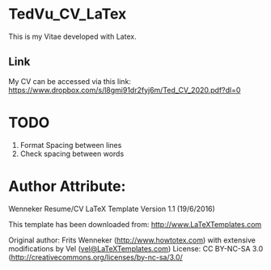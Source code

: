 # TedVu_CV_LaTex
This is my Vitae developed with Latex. 
## Link 
My CV can be accessed via this link: https://www.dropbox.com/s/l8gmi91dr2fyj6m/Ted_CV_2020.pdf?dl=0

# TODO
1. Format Spacing between lines 
2. Check spacing between words

# Author Attribute: 

Wenneker Resume/CV
LaTeX Template
Version 1.1 (19/6/2016)

This template has been downloaded from:
http://www.LaTeXTemplates.com

Original author:
Frits Wenneker (http://www.howtotex.com) with extensive modifications by 
Vel (vel@LaTeXTemplates.com)
License:
CC BY-NC-SA 3.0 (http://creativecommons.org/licenses/by-nc-sa/3.0/

